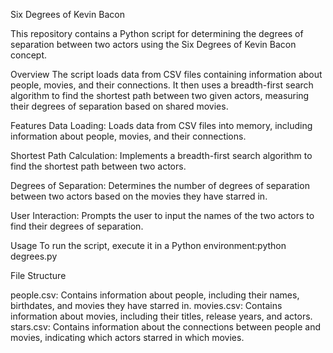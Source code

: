 Six Degrees of Kevin Bacon

This repository contains a Python script for determining the degrees of separation between two actors using the Six Degrees of Kevin Bacon concept.

Overview
The script loads data from CSV files containing information about people, movies, and their connections. It then uses a breadth-first search algorithm to find the shortest path between two given actors, measuring their degrees of separation based on shared movies.

Features
Data Loading: Loads data from CSV files into memory, including information about people, movies, and their connections.

Shortest Path Calculation: Implements a breadth-first search algorithm to find the shortest path between two actors.

Degrees of Separation: Determines the number of degrees of separation between two actors based on the movies they have starred in.

User Interaction: Prompts the user to input the names of the two actors to find their degrees of separation.

Usage
To run the script, execute it in a Python environment:python degrees.py

File Structure

people.csv: Contains information about people, including their names, birthdates, and movies they have starred in.
movies.csv: Contains information about movies, including their titles, release years, and actors.
stars.csv: Contains information about the connections between people and movies, indicating which actors starred in which movies.
